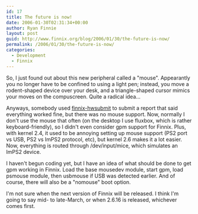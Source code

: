```yaml
---
id: 17
title: The future is now!
date: 2006-01-30T02:31:34+00:00
author: Ryan Finnie
layout: post
guid: http://www.finnix.org/blog/2006/01/30/the-future-is-now/
permalink: /2006/01/30/the-future-is-now/
categories:
  - Development
  - Finnix
---
```

So, I just found out about this new peripheral called a "mouse". Appearantly you no longer have to be confined to using a light pen; instead, you move a rodent-shaped device over your desk, and a triangle-shaped cursor mimics your moves on the compuscreen. Quite a radical idea...

Anyways, somebody used [finnix-hwsubmit](http://www.finnix.org/Help#finnix-hwsubmit) to submit a report that said everything worked fine, but there was no mouse support. Now, normally I don't use the mouse that often (on the desktop I use fluxbox, which is rather keyboard-friendly), so I didn't even consider gpm support for Finnix. Plus, with kernel 2.4, it used to be annoying setting up mouse support (PS2 port vs USB, PS2 vs ImPS2 protocol, etc), but kernel 2.6 makes it a lot easier. Now, everything is routed through /dev/input/mice, which simulates an ImPS2 device.

I haven't begun coding yet, but I have an idea of what should be done to get gpm working in Finnix. Load the base mousedev module, start gpm, load psmouse module, then usbmouse if USB was detected earlier. And of course, there will also be a "nomouse" boot option.

I'm not sure when the next version of Finnix will be released. I think I'm going to say mid- to late-March, or when 2.6.16 is released, whichever comes first.
